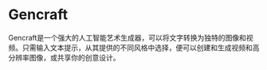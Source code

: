 # Gencraft

Gencraft是一个强大的人工智能艺术生成器，可以将文字转换为独特的图像和视频。只需输入文本提示，从其提供的不同风格中选择，便可以创建和生成视频和高分辨率图像，或共享你的创意设计。